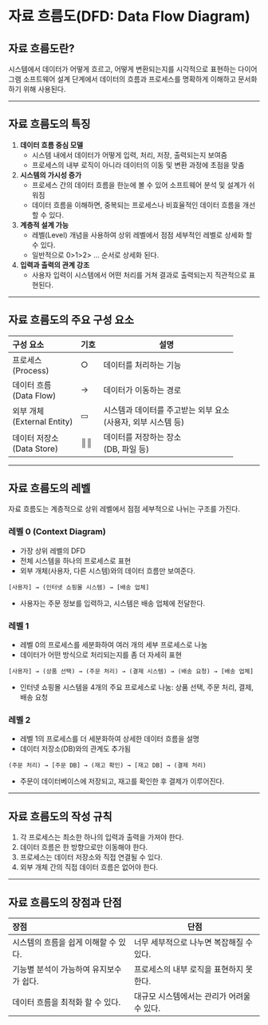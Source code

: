 # 자료 흐름도(DFD: Data Flow Diagram)
## 자료 흐름도란?
시스템에서 데이터가 어떻게 흐르고, 어떻게 변환되는지를 시각적으로 표현하는 다이어그램
소프트웨어 설계 단계에서 데이터의 흐름과 프로세스를 명확하게 이해하고 문서화하기 위해 사용된다.

---
## 자료 흐름도의 특징
1. **데이터 흐름 중심 모델**
    - 시스템 내에서 데이터가 어떻게 입력, 처리, 저장, 출력되는지 보여줌
    - 프로세스의 내부 로직이 아니라 데이터의 이동 및 변환 과정에 초점을 맞춤
2. **시스템의 가시성 증가**
    - 프로세스 간의 데이터 흐름을 한눈에 볼 수 있어 소프트웨어 분석 및 설계가 쉬워짐
    - 데이터 흐름을 이해하면, 중복되는 프로세스나 비효율적인 데이터 흐름을 개선할 수 있다.
3. **계층적 설계 가능**
    - 레벨(Level) 개념을 사용하여 상위 레벨에서 점점 세부적인 레벨로 상세화 할 수 있다.
    - 일반적으로 0>1>2> ... 순서로 상세화 된다.
4. **입력과 출력의 관계 강조**
    - 사용자 입력이 시스템에서 어떤 처리를 거쳐 결과로 출력되는지 직관적으로 표현된다.

---
## 자료 흐름도의 주요 구성 요소
| 구성 요소                      | 기호  | 설명                                      |
| :------------------------- | --- | --------------------------------------- |
| 프로세스<br>(Process)          | ○   | 데이터를 처리하는 기능                            |
| 데이터 흐름<br>(Data Flow)      | →   | 데이터가 이동하는 경로                            |
| 외부 개체<br>(External Entity) | ▭   | 시스템과 데이터를 주고받는 외부 요소<br>(사용자, 외부 시스템 등) |
| 데이터 저장소<br>(Data Store)    | ║║  | 데이터를 저장하는 장소<br>(DB, 파일 등)              |

---
## 자료 흐름도의 레벨
자료 흐름도는 계층적으로 상위 레벨에서 점점 세부적으로 나뉘는 구조를 가진다.
### 레벨 0 (Context Diagram)
- 가장 상위 레벨의 DFD
- 전체 시스템을 하나의 프로세스로 표현
- 외부 개체(사용자, 다른 시스템)와의 데이터 흐름만 보여준다.
~~~
[사용자] → (인터넷 쇼핑몰 시스템) → [배송 업체]
~~~
- 사용자는 주문 정보를 입력하고, 시스템은 배송 업체에 전달한다.
### 레벨 1
- 레벨 0의 프로세스를 세분화하여 여러 개의 세부 프로세스로 나눔
- 데이터가 어떤 방식으로 처리되는지를 좀 더 자세히 표현
~~~
[사용자] → (상품 선택) → (주문 처리) → (결제 시스템) → (배송 요청) → [배송 업체]
~~~
- 인터넷 쇼핑몰 시스템을 4개의 주요 프로세스로 나눔: 상품 선택, 주문 처리, 결제, 배송 요청
### 레벨 2
- 레벨 1의 프로세스를 더 세분화하여 상세한 데이터 흐름을 설명
- 데이터 저장소(DB)와의 관계도 추가됨
~~~
(주문 처리) → [주문 DB] → (재고 확인) → [재고 DB] → (결제 처리)
~~~
- 주문이 데이터베이스에 저장되고, 재고를 확인한 후 결제가 이루어진다.

---
## 자료 흐름도의 작성 규칙
1. 각 프로세스는 최소한 하나의 입력과 출력을 가져야 한다. 
2. 데이터 흐름은 한 방향으로만 이동해야 한다.
3. 프로세스는 데이터 저장소와 직접 연결될 수 있다.
4. 외부 개체 간의 직접 데이터 흐름은 없어야 한다.

---
## 자료 흐름도의 장점과 단점
| 장점                     | 단점                       |
| :--------------------- | ------------------------ |
| 시스템의 흐름을 쉽게 이해할 수 있다.  | 너무 세부적으로 나누면 복잡해질 수 있다.  |
| 기능별 분석이 가능하여 유지보수가 쉽다. | 프로세스의 내부 로직을 표현하지 못한다.   |
| 데이터 흐름을 최적화 할 수 있다.    | 대규모 시스템에서는 관리가 어려울 수 있다. |
